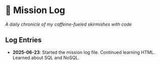 # 🚀 Mission Log

_A daily chronicle of my caffeine-fueled skirmishes with code_

## Log Entries

- **2025-06-23**: Started the mission log file. Continued learning HTML. Learned about SQL and NoSQL.
